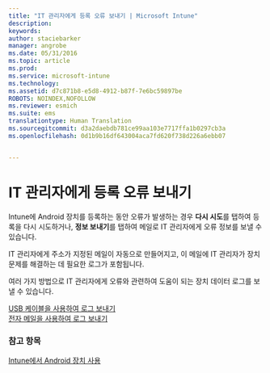 ```yaml
---
title: "IT 관리자에게 등록 오류 보내기 | Microsoft Intune"
description: 
keywords: 
author: staciebarker
manager: angrobe
ms.date: 05/31/2016
ms.topic: article
ms.prod: 
ms.service: microsoft-intune
ms.technology: 
ms.assetid: d7c871b8-e5d8-4912-b87f-7e6bc59897be
ROBOTS: NOINDEX,NOFOLLOW
ms.reviewer: esmich
ms.suite: ems
translationtype: Human Translation
ms.sourcegitcommit: d3a2daebdb781ce99aa103e7717ffa1b0297cb3a
ms.openlocfilehash: 0d1b9b16df643004aca7fd620f738d226a6ebb07


---
```



# IT 관리자에게 등록 오류 보내기

Intune에 Android 장치를 등록하는 동안 오류가 발생하는 경우 **다시 시도**를 탭하여 등록을 다시 시도하거나, **정보 보내기**를 탭하여 메일로 IT 관리자에게 오류 정보를 보낼 수 있습니다.

IT 관리자에게 주소가 지정된 메일이 자동으로 만들어지고, 이 메일에 IT 관리자가 장치 문제를 해결하는 데 필요한 로그가 포함됩니다.

여러 가지 방법으로 IT 관리자에게 오류와 관련하여 도움이 되는 장치 데이터 로그를 보낼 수 있습니다.

[USB 케이블을 사용하여 로그 보내기](send-diagnostic-data-logs-to-your-it-administrator-using-a-usb-cable-android.md)</br>
[전자 메일을 사용하여 로그 보내기](send-diagnostic-data-logs-to-your-it-administrator-using-email-android.md)

### 참고 항목
[Intune에서 Android 장치 사용](using-your-android-device-with-intune.md)



<!--HONumber=Aug16_HO4-->


